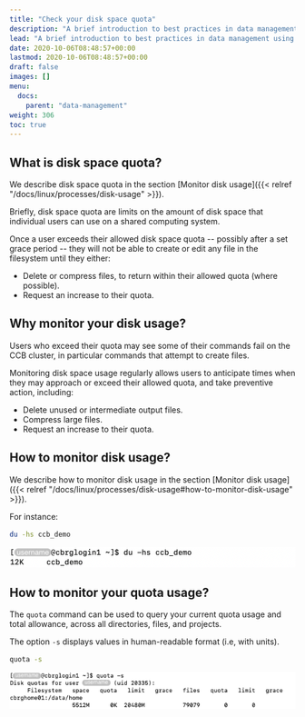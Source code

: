 ```yaml
---
title: "Check your disk space quota"
description: "A brief introduction to best practices in data management using disk space quotas."
lead: "A brief introduction to best practices in data management using disk space quotas."
date: 2020-10-06T08:48:57+00:00
lastmod: 2020-10-06T08:48:57+00:00
draft: false
images: []
menu:
  docs:
    parent: "data-management"
weight: 306
toc: true
---
```


## What is disk space quota?

We describe disk space quota in the section
[Monitor disk usage]({{< relref "/docs/linux/processes/disk-usage" >}}).

Briefly, disk space quota are limits on the amount of disk space that individual users
can use on a shared computing system.

Once a user exceeds their allowed disk space quota -- possibly after a set grace period --
they will not be able to create or edit any file in the filesystem until they either:

- Delete or compress files, to return within their allowed quota (where possible).
- Request an increase to their quota.

## Why monitor your disk usage?

Users who exceed their quota may see some of their commands fail on the CCB cluster,
in particular commands that attempt to create files.

Monitoring disk space usage regularly allows users to anticipate times when they
may approach or exceed their allowed quota, and take preventive action, including:

- Delete unused or intermediate output files.
- Compress large files.
- Request an increase to their quota.

## How to monitor disk usage?

We describe how to monitor disk usage in the section
[Monitor disk usage]({{< relref "/docs/linux/processes/disk-usage#how-to-monitor-disk-usage" >}}).

For instance:

```bash
du -hs ccb_demo
```

![Monitor disk usage using the 'du -hs' command.](du-hs.png)

## How to monitor your quota usage?

The `quota` command can be used to query your current quota usage and total allowance,
across all directories, files, and projects.

The option `-s` displays values in human-readable format (i.e, with units).

```bash
quota -s
```

![Monitor disk quota usage using the 'quota -s' command.](quota-s.png)

<!-- Link definitions -->
